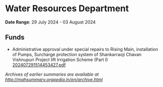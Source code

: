 # Water Resources Department

**Date Range**: 29 July 2024 - 03 August 2024


## Funds
- Administrative approval under special repairs to Rising Main, installation of Pumps, Surcharge protection system of Shankarraoji Chavan Vishnupuri Project lift Irrigation Scheme (Part I)\
  [202407291514453427.pdf](https://gr.maharashtra.gov.in/Site/Upload/Government%20Resolutions/English/202407291514453427.pdf)


*Archives of earlier summaries are available at http://mahsummary.orgpedia.in/en/archive.html*